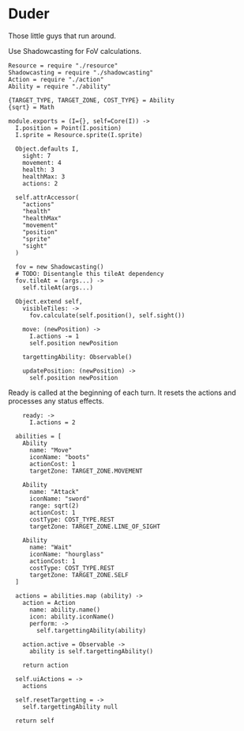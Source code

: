 Duder
=====

Those little guys that run around.

Use Shadowcasting for FoV calculations.

    Resource = require "./resource"
    Shadowcasting = require "./shadowcasting"
    Action = require "./action"
    Ability = require "./ability"

    {TARGET_TYPE, TARGET_ZONE, COST_TYPE} = Ability
    {sqrt} = Math

    module.exports = (I={}, self=Core(I)) ->
      I.position = Point(I.position)
      I.sprite = Resource.sprite(I.sprite)

      Object.defaults I,
        sight: 7
        movement: 4
        health: 3
        healthMax: 3
        actions: 2

      self.attrAccessor(
        "actions"
        "health"
        "healthMax"
        "movement"
        "position"
        "sprite"
        "sight"
      )

      fov = new Shadowcasting()
      # TODO: Disentangle this tileAt dependency
      fov.tileAt = (args...) ->
        self.tileAt(args...)

      Object.extend self,
        visibleTiles: ->
          fov.calculate(self.position(), self.sight())

        move: (newPosition) ->
          I.actions -= 1
          self.position newPosition

        targettingAbility: Observable()

        updatePosition: (newPosition) ->
          self.position newPosition

Ready is called at the beginning of each turn. It resets the actions and processes
any status effects.

        ready: ->
          I.actions = 2

      abilities = [
        Ability
          name: "Move"
          iconName: "boots"
          actionCost: 1
          targetZone: TARGET_ZONE.MOVEMENT

        Ability
          name: "Attack"
          iconName: "sword"
          range: sqrt(2)
          actionCost: 1
          costType: COST_TYPE.REST
          targetZone: TARGET_ZONE.LINE_OF_SIGHT

        Ability
          name: "Wait"
          iconName: "hourglass"
          actionCost: 1
          costType: COST_TYPE.REST
          targetZone: TARGET_ZONE.SELF
      ]

      actions = abilities.map (ability) ->
        action = Action
          name: ability.name()
          icon: ability.iconName()
          perform: ->
            self.targettingAbility(ability)

        action.active = Observable ->
          ability is self.targettingAbility()

        return action

      self.uiActions = ->
        actions

      self.resetTargetting = ->
        self.targettingAbility null

      return self
